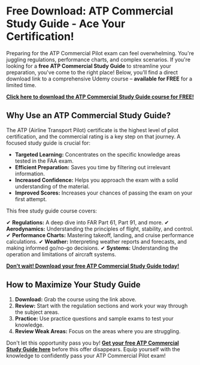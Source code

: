 # Free Download: ATP Commercial Study Guide - Ace Your Certification!

Preparing for the ATP Commercial Pilot exam can feel overwhelming. You're juggling regulations, performance charts, and complex scenarios. If you're looking for a **free ATP Commercial Study Guide** to streamline your preparation, you've come to the right place! Below, you'll find a direct download link to a comprehensive Udemy course – **available for FREE** for a limited time.

[**Click here to download the ATP Commercial Study Guide course for FREE!**](https://udemywork.com/atp-commercial-study-guide)

## Why Use an ATP Commercial Study Guide?

The ATP (Airline Transport Pilot) certificate is the highest level of pilot certification, and the commercial rating is a key step on that journey. A focused study guide is crucial for:

*   **Targeted Learning:** Concentrates on the specific knowledge areas tested in the FAA exam.
*   **Efficient Preparation:** Saves you time by filtering out irrelevant information.
*   **Increased Confidence:** Helps you approach the exam with a solid understanding of the material.
*   **Improved Scores:** Increases your chances of passing the exam on your first attempt.

This free study guide course covers:

✔ **Regulations:** A deep dive into FAR Part 61, Part 91, and more.
✔ **Aerodynamics:** Understanding the principles of flight, stability, and control.
✔ **Performance Charts:** Mastering takeoff, landing, and cruise performance calculations.
✔ **Weather:** Interpreting weather reports and forecasts, and making informed go/no-go decisions.
✔ **Systems:** Understanding the operation and limitations of aircraft systems.

[**Don't wait! Download your free ATP Commercial Study Guide today!**](https://udemywork.com/atp-commercial-study-guide)

## How to Maximize Your Study Guide

1.  **Download:** Grab the course using the link above.
2.  **Review:** Start with the regulation sections and work your way through the subject areas.
3.  **Practice:** Use practice questions and sample exams to test your knowledge.
4.  **Review Weak Areas:** Focus on the areas where you are struggling.

Don't let this opportunity pass you by! **[Get your free ATP Commercial Study Guide here](https://udemywork.com/atp-commercial-study-guide)** before this offer disappears. Equip yourself with the knowledge to confidently pass your ATP Commercial Pilot exam!
